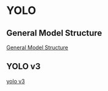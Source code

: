 # YOLO

## General Model Structure
[General Model Structure](./model_struct.md)

## YOLO v3
[yolo v3](./yolo-v3/Yolo-v3.md)


